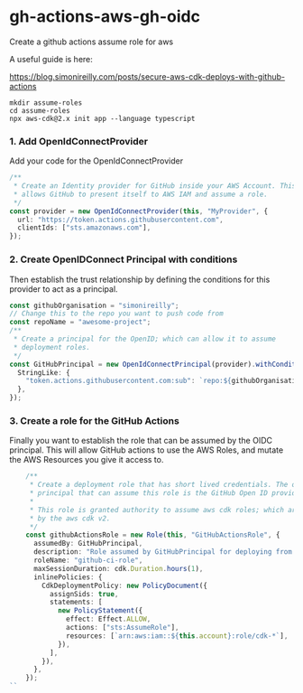 # gh-actions-aws-gh-oidc
Create a github actions assume role for aws

A useful guide is here:

https://blog.simonireilly.com/posts/secure-aws-cdk-deploys-with-github-actions

```
mkdir assume-roles
cd assume-roles
npx aws-cdk@2.x init app --language typescript
```

### 1. Add OpenIdConnectProvider

Add your code for the OpenIdConnectProvider

```ts
/**
 * Create an Identity provider for GitHub inside your AWS Account. This
 * allows GitHub to present itself to AWS IAM and assume a role.
 */
const provider = new OpenIdConnectProvider(this, "MyProvider", {
  url: "https://token.actions.githubusercontent.com",
  clientIds: ["sts.amazonaws.com"],
});
```

### 2. Create OpenIDConnect Principal with conditions

Then establish the trust relationship by defining the conditions for this provider to act as a principal.

```ts
const githubOrganisation = "simonireilly";
// Change this to the repo you want to push code from
const repoName = "awesome-project";
/**
 * Create a principal for the OpenID; which can allow it to assume
 * deployment roles.
 */
const GitHubPrincipal = new OpenIdConnectPrincipal(provider).withConditions({
  StringLike: {
    "token.actions.githubusercontent.com:sub": `repo:${githubOrganisation}/${repoName}:*`,
  },
});
```

### 3. Create a role for the GitHub Actions

Finally you want to establish the role that can be assumed by the OIDC principal. This will allow GitHub actions to use the AWS Roles, and mutate the AWS Resources you give it access to.

```ts
    /**
     * Create a deployment role that has short lived credentials. The only
     * principal that can assume this role is the GitHub Open ID provider.
     *
     * This role is granted authority to assume aws cdk roles; which are created
     * by the aws cdk v2.
     */
    const githubActionsRole = new Role(this, "GitHubActionsRole", {
      assumedBy: GitHubPrincipal,
      description: "Role assumed by GitHubPrincipal for deploying from CI using aws cdk",
      roleName: "github-ci-role",
      maxSessionDuration: cdk.Duration.hours(1),
      inlinePolicies: {
        CdkDeploymentPolicy: new PolicyDocument({
          assignSids: true,
          statements: [
            new PolicyStatement({
              effect: Effect.ALLOW,
              actions: ["sts:AssumeRole"],
              resources: [`arn:aws:iam::${this.account}:role/cdk-*`],
            }),
          ],
        }),
      },
    });
``